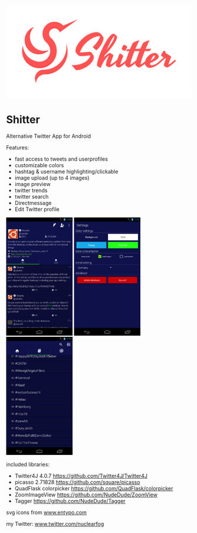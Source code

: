 <p align="center"><img src="/logo/logotype-horizontal.png"></p>

# Shitter

Alternative Twitter App for Android

Features:
- fast access to tweets and userprofiles
- customizable colors
- hashtag & username highlighting/clickable
- image upload  (up to 4 images)
- image preview
- twitter trends
- twitter search
- Directmessage
- Edit Twitter profile


<img src="shitter_1.png" width="180" height="320"> <img src="shitter_2.png" width="180" height="320"> <img src="shitter_3.png" width="180" height="320">


included libraries:
- Twitter4J 4.0.7 https://github.com/Twitter4J/Twitter4J
- picasso 2.71828 https://github.com/square/picasso
- QuadFlask colorpicker https://github.com/QuadFlask/colorpicker
- ZoomImageView https://github.com/NudeDude/ZoomView
- Tagger https://github.com/NudeDude/Tagger

svg icons from www.entypo.com

my Twitter: www.twitter.com/nuclearfog
